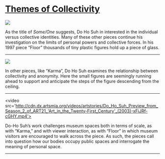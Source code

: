 # [Themes of Collectivity](http://artsmia.github.io/griot/#/stories/1080)

![](http://cdn.dx.artsmia.org/thumbs/tn_null.jpg)

As the title of *Some/One* suggests, Do Ho Suh in interested in the individual versus collective identities. Many of these other pieces continue his investigation on the limits of personal powers and collective forces. In his 1997 piece “Floor” thousands of tiny plastic figures hold up a piece of glass.

---

![](http://cdn.dx.artsmia.org/thumbs/tn_null.jpg)

In other pieces, like “Karma”, Do Ho Suh examines the relationship between collectivity and anonymity. Here the small figures are seemingly running ahead to support and anticipate the steps of the figure descending from the ceiling. 

---

<video src='http://cdn.dx.artsmia.org/videos/artstories/Do_Ho_Suh_Preview_from_Season_2_of_ART21_'Art_in_the_Twenty-First_Century'_(2003)-xFiJRf-cGHY.mp4'></video>

Do-Ho Suh’s work challenges museum spaces both in terms of scale, as with “Karma,” and with viewer interaction, as with “Floor” in which museum visitors are encouraged to walk across the piece. As such, the pieces call into question how our bodies occupy public spaces and interrogate the meaning of personal space.

---
